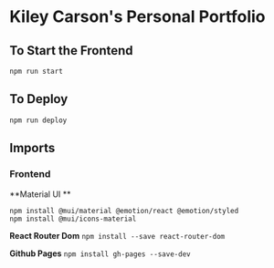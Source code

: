 # Kiley Carson's Personal Portfolio

## To Start the Frontend
```
npm run start
```

## To Deploy
```
npm run deploy
```

## Imports 
### Frontend
**Material UI
**
```
npm install @mui/material @emotion/react @emotion/styled
npm install @mui/icons-material
```
**React Router Dom** `npm install --save react-router-dom`

**Github Pages** 
`npm install gh-pages --save-dev`
